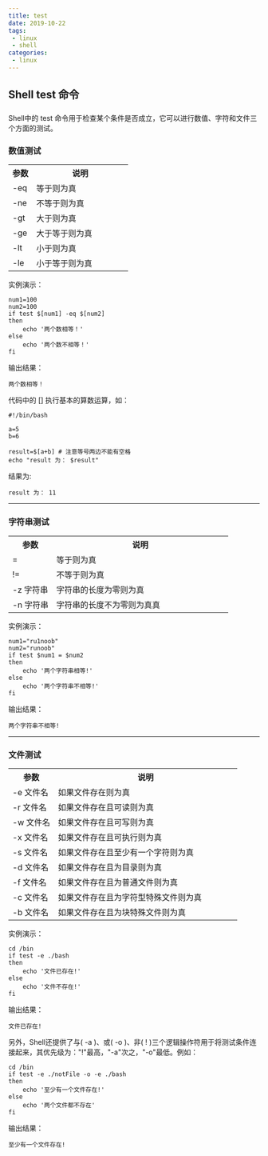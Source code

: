 ```yaml
---
title: test
date: 2019-10-22
tags:
 - linux 
 - shell
categories: 
 - linux
---
```


## Shell test 命令

###
Shell中的 test 命令用于检查某个条件是否成立，它可以进行数值、字符和文件三个方面的测试。

### 数值测试

<html>
    <table>
        <tr>
            <th width="20%">参数</th>
            <th width="40%">说明</th>
        </tr>
        <tr>
			<td width="20%">-eq</td>
			<td width="80%">等于则为真</td>
        </tr>
		<tr>
			<td width="20%">-ne</td>
			<td width="80%">不等于则为真</td>
        </tr>
		<tr>
			<td width="20%">-gt</td>
			<td width="80%">大于则为真</td>
        </tr>
		<tr>
			<td width="20%">-ge</td>
			<td width="80%">大于等于则为真</td>
        </tr>
		<tr>
			<td width="20%">-lt</td>
			<td width="80%">小于则为真</td>
        </tr>
		<tr>
			<td width="20%">-le</td>
			<td width="80%">小于等于则为真</td>
        </tr>
    </table>
</html>

实例演示：
```
num1=100
num2=100
if test $[num1] -eq $[num2]
then
    echo '两个数相等！'
else
    echo '两个数不相等！'
fi
```
输出结果：
```
两个数相等！
```
代码中的 [] 执行基本的算数运算，如：
```
#!/bin/bash

a=5
b=6

result=$[a+b] # 注意等号两边不能有空格
echo "result 为： $result"
```

结果为:
```
result 为： 11
```


---


### 字符串测试

<html>
    <table>
        <tr>
            <th width="20%">参数</th>
            <th width="40%">说明</th>
        </tr>
        <tr>
			<td width="20%">=</td>
			<td width="80%">等于则为真</td>
        </tr>
		<tr>
			<td width="20%">!=</td>
			<td width="80%">不等于则为真</td>
        </tr>
		<tr>
			<td width="20%">-z 字符串</td>
			<td width="80%">字符串的长度为零则为真</td>
        </tr>
		<tr>
			<td width="20%">-n 字符串</td>
			<td width="80%">字符串的长度不为零则为真真</td>
        </tr>
    </table>
</html>

实例演示：
```
num1="ru1noob"
num2="runoob"
if test $num1 = $num2
then
    echo '两个字符串相等!'
else
    echo '两个字符串不相等!'
fi
```

输出结果：
```
两个字符串不相等!
```


--- 


### 文件测试
<html>
    <table>
        <tr>
            <th width="20%">参数</th>
            <th width="40%">说明</th>
        </tr>
        <tr>
			<td width="20%">-e 文件名</td>
			<td width="80%">如果文件存在则为真</td>
        </tr>
		<tr>
			<td width="20%">-r 文件名</td>
			<td width="80%">如果文件存在且可读则为真</td>
        </tr>
		<tr>
			<td width="20%">-w 文件名</td>
			<td width="80%">如果文件存在且可写则为真</td>
        </tr>
		<tr>
			<td width="20%">-x 文件名</td>
			<td width="80%">如果文件存在且可执行则为真</td>
        </tr>
        <tr>
			<td width="20%">-s 文件名</td>
			<td width="80%">如果文件存在且至少有一个字符则为真</td>
        </tr>
        <tr>
			<td width="20%">-d 文件名</td>
			<td width="80%">如果文件存在且为目录则为真</td>
        </tr>
        <tr>
			<td width="20%">-f 文件名</td>
			<td width="80%">如果文件存在且为普通文件则为真</td>
        </tr>
        <tr>
			<td width="20%">-c 文件名</td>
			<td width="80%">如果文件存在且为字符型特殊文件则为真</td>
        </tr>
        <tr>
			<td width="20%">-b 文件名</td>
			<td width="80%">如果文件存在且为块特殊文件则为真</td>
        </tr>
    </table>
</html>

实例演示：
```
cd /bin
if test -e ./bash
then
    echo '文件已存在!'
else
    echo '文件不存在!'
fi
```

输出结果：
```
文件已存在!
```

另外，Shell还提供了与( -a )、或( -o )、非( ! )三个逻辑操作符用于将测试条件连接起来，其优先级为："!"最高，"-a"次之，"-o"最低。例如：

```
cd /bin
if test -e ./notFile -o -e ./bash
then
    echo '至少有一个文件存在!'
else
    echo '两个文件都不存在'
fi
```
输出结果：
```
至少有一个文件存在!
```